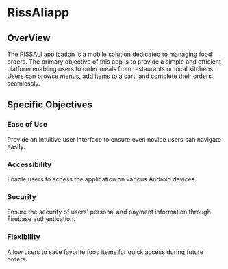 # RissAliapp
## OverView
The RISSALI application is a mobile solution dedicated to managing food orders. The primary objective of this app is to provide a simple and efficient platform enabling users to order meals from restaurants or local kitchens. Users can browse menus, add items to a cart, and complete their orders seamlessly.

## Specific Objectives 
### Ease of Use
Provide an intuitive user interface to ensure even novice users can navigate easily.
### Accessibility
Enable users to access the application on various Android devices.
### Security
Ensure the security of users' personal and payment information through Firebase authentication.
### Flexibility
Allow users to save favorite food items for quick access during future orders.


